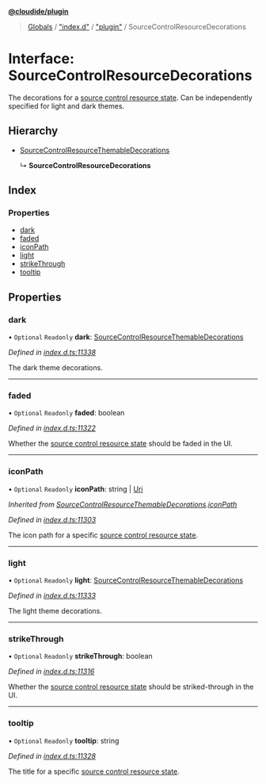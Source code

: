 **[@cloudide/plugin](../README.md)**

> [Globals](../README.md) / ["index.d"](../modules/_index_d_.md) / ["plugin"](../modules/_index_d_._plugin_.md) / SourceControlResourceDecorations

# Interface: SourceControlResourceDecorations

The decorations for a [source control resource state](#SourceControlResourceState).
Can be independently specified for light and dark themes.

## Hierarchy

* [SourceControlResourceThemableDecorations](_index_d_._plugin_.sourcecontrolresourcethemabledecorations.md)

  ↳ **SourceControlResourceDecorations**

## Index

### Properties

* [dark](_index_d_._plugin_.sourcecontrolresourcedecorations.md#dark)
* [faded](_index_d_._plugin_.sourcecontrolresourcedecorations.md#faded)
* [iconPath](_index_d_._plugin_.sourcecontrolresourcedecorations.md#iconpath)
* [light](_index_d_._plugin_.sourcecontrolresourcedecorations.md#light)
* [strikeThrough](_index_d_._plugin_.sourcecontrolresourcedecorations.md#strikethrough)
* [tooltip](_index_d_._plugin_.sourcecontrolresourcedecorations.md#tooltip)

## Properties

### dark

• `Optional` `Readonly` **dark**: [SourceControlResourceThemableDecorations](_index_d_._plugin_.sourcecontrolresourcethemabledecorations.md)

*Defined in [index.d.ts:11338](https://github.com/shuyaqian/cloudide-plugin-api/blob/6d83fa1/index.d.ts#L11338)*

The dark theme decorations.

___

### faded

• `Optional` `Readonly` **faded**: boolean

*Defined in [index.d.ts:11322](https://github.com/shuyaqian/cloudide-plugin-api/blob/6d83fa1/index.d.ts#L11322)*

Whether the [source control resource state](#SourceControlResourceState) should
be faded in the UI.

___

### iconPath

• `Optional` `Readonly` **iconPath**: string \| [Uri](../classes/_index_d_._plugin_.uri.md)

*Inherited from [SourceControlResourceThemableDecorations](_index_d_._plugin_.sourcecontrolresourcethemabledecorations.md).[iconPath](_index_d_._plugin_.sourcecontrolresourcethemabledecorations.md#iconpath)*

*Defined in [index.d.ts:11303](https://github.com/shuyaqian/cloudide-plugin-api/blob/6d83fa1/index.d.ts#L11303)*

The icon path for a specific
[source control resource state](#SourceControlResourceState).

___

### light

• `Optional` `Readonly` **light**: [SourceControlResourceThemableDecorations](_index_d_._plugin_.sourcecontrolresourcethemabledecorations.md)

*Defined in [index.d.ts:11333](https://github.com/shuyaqian/cloudide-plugin-api/blob/6d83fa1/index.d.ts#L11333)*

The light theme decorations.

___

### strikeThrough

• `Optional` `Readonly` **strikeThrough**: boolean

*Defined in [index.d.ts:11316](https://github.com/shuyaqian/cloudide-plugin-api/blob/6d83fa1/index.d.ts#L11316)*

Whether the [source control resource state](#SourceControlResourceState) should
be striked-through in the UI.

___

### tooltip

• `Optional` `Readonly` **tooltip**: string

*Defined in [index.d.ts:11328](https://github.com/shuyaqian/cloudide-plugin-api/blob/6d83fa1/index.d.ts#L11328)*

The title for a specific
[source control resource state](#SourceControlResourceState).
